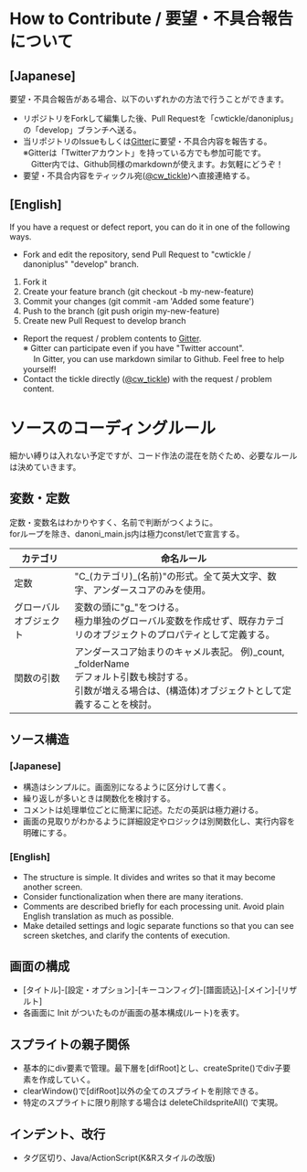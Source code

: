 # How to Contribute / 要望・不具合報告について
## [Japanese]
要望・不具合報告がある場合、以下のいずれかの方法で行うことができます。

- リポジトリをForkして編集した後、Pull Requestを「cwtickle/danoniplus」の「develop」ブランチへ送る。
- 当リポジトリのIssueもしくは[Gitter](https://gitter.im/danonicw/community)に要望・不具合内容を報告する。  
※Gitterは「Twitterアカウント」を持っている方でも参加可能です。  
　Gitter内では、Github同様のmarkdownが使えます。お気軽にどうぞ！
- 要望・不具合内容をティックル宛([@cw_tickle](https://twitter.com/cw_tickle))へ直接連絡する。

## [English]
If you have a request or defect report, you can do it in one of the following ways.

- Fork and edit the repository, send Pull Request to "cwtickle / danoniplus" "develop" branch.
1. Fork it
1. Create your feature branch (git checkout -b my-new-feature)
1. Commit your changes (git commit -am 'Added some feature')
1. Push to the branch (git push origin my-new-feature)
1. Create new Pull Request to develop branch
- Report the request / problem contents to [Gitter](https://gitter.im/danonicw/community).  
※ Gitter can participate even if you have "Twitter account".  
　 In Gitter, you can use markdown similar to Github. Feel free to help yourself!
- Contact the tickle directly ([@cw_tickle](https://twitter.com/cw_tickle)) with the request / problem content.

# ソースのコーディングルール
細かい縛りは入れない予定ですが、コード作法の混在を防ぐため、必要なルールは決めていきます。  

## 変数・定数
定数・変数名はわかりやすく、名前で判断がつくように。  
forループを除き、danoni_main.js内は極力const/letで宣言する。  

|カテゴリ|命名ルール|
|----|----|
|定数|"C_(カテゴリ)_(名前)"の形式。全て英大文字、数字、アンダースコアのみを使用。|
|グローバルオブジェクト|変数の頭に"g_"をつける。<br>極力単独のグローバル変数を作成せず、既存カテゴリのオブジェクトのプロパティとして定義する。|
|関数の引数|アンダースコア始まりのキャメル表記。 例)_count, _folderName<br>デフォルト引数も検討する。<br>引数が増える場合は、(構造体)オブジェクトとして定義することを検討。|

## ソース構造
### [Japanese]
- 構造はシンプルに。画面別になるように区分けして書く。  
- 繰り返しが多いときは関数化を検討する。  
- コメントは処理単位ごとに簡潔に記述。ただの英訳は極力避ける。  
- 画面の見取りがわかるように詳細設定やロジックは別関数化し、実行内容を明確にする。  

### [English]
- The structure is simple. It divides and writes so that it may become another screen.
- Consider functionalization when there are many iterations.
- Comments are described briefly for each processing unit. Avoid plain English translation as much as possible.
- Make detailed settings and logic separate functions so that you can see screen sketches, and clarify the contents of execution.

## 画面の構成
- [タイトル]-[設定・オプション]-[キーコンフィグ]-[譜面読込]-[メイン]-[リザルト]  
- 各画面に Init がついたものが画面の基本構成(ルート)を表す。  

## スプライトの親子関係
- 基本的にdiv要素で管理。最下層を[difRoot]とし、createSprite()でdiv子要素を作成していく。  
- clearWindow()で[difRoot]以外の全てのスプライトを削除できる。  
- 特定のスプライトに限り削除する場合は deleteChildspriteAll() で実現。  

## インデント、改行
- タグ区切り、Java/ActionScript(K&Rスタイルの改版)
